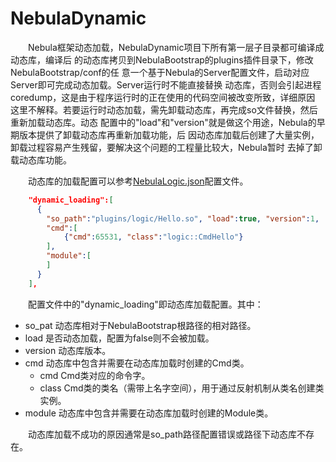 # NebulaDynamic

&emsp;&emsp;Nebula框架动态加载，NebulaDynamic项目下所有第一层子目录都可编译成动态库，编译后
的动态库拷贝到NebulaBootstrap的plugins插件目录下，修改NebulaBootstrap/conf的任
意一个基于Nebula的Server配置文件，启动对应Server即可完成动态加载。Server运行时不能直接替换
动态库，否则会引起进程coredump，这是由于程序运行时的正在使用的代码空间被改变所致，详细原因
这里不解释。若要运行时动态加载，需先卸载动态库，再完成so文件替换，然后重新加载动态库。动态
配置中的"load"和"version"就是做这个用途，Nebula的早期版本提供了卸载动态库再重新加载功能，后
因动态库加载后创建了大量实例，卸载过程容易产生残留，要解决这个问题的工程量比较大，Nebula暂时
去掉了卸载动态库功能。

&emsp;&emsp;动态库的加载配置可以参考[NebulaLogic.json](https://github.com/Bwar/NebulaLogic/blob/master/conf/NebulaLogic.json)配置文件。

``` json
    "dynamic_loading":[
      {
        "so_path":"plugins/logic/Hello.so", "load":true, "version":1,
        "cmd":[
            {"cmd":65531, "class":"logic::CmdHello"}
        ],
        "module":[
        ]
      }
    ],
```

&emsp;&emsp;配置文件中的"dynamic_loading"即动态库加载配置。其中：
* so_pat    动态库相对于NebulaBootstrap根路径的相对路径。
* load      是否动态加载，配置为false则不会被加载。
* version   动态库版本。
* cmd       动态库中包含并需要在动态库加载时创建的Cmd类。
  - cmd     Cmd类对应的命令字。
  - class   Cmd类的类名（需带上名字空间），用于通过反射机制从类名创建类实例。
* module    动态库中包含并需要在动态库加载时创建的Module类。

&emsp;&emsp;动态库加载不成功的原因通常是so_path路径配置错误或路径下动态库不存在。

